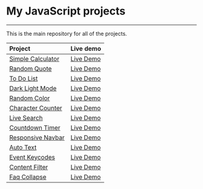 # My JavaScript projects

---

This is the main repository for all of the projects.

Project | Live demo
|:------|:--------|
[Simple Calculator](https://github.com/DidykS/JavaScriptProjects/tree/master/simple-calculator) | [Live Demo](https://didyks.github.io/JavaScriptProjects/simple-calculator)
[Random Quote](https://github.com/DidykS/JavaScriptProjects/tree/master/random-quote) | [Live Demo](https://didyks.github.io/JavaScriptProjects/random-quote)
[To Do List](https://github.com/DidykS/JavaScriptProjects/tree/master/todo-list) | [Live Demo](https://didyks.github.io/JavaScriptProjects/todo-list/)
[Dark Light Mode](https://github.com/DidykS/JavaScriptProjects/tree/master/dark-light-mode) | [Live Demo](https://didyks.github.io/JavaScriptProjects/dark-light-mode/)
[Random Color](https://github.com/DidykS/JavaScriptProjects/tree/master/random-color) | [Live Demo](https://didyks.github.io/JavaScriptProjects/random-color/)
[Character Counter](https://github.com/DidykS/JavaScriptProjects/tree/master/character-counter) | [Live Demo](https://didyks.github.io/JavaScriptProjects/character-counter/)
[Live Search](https://github.com/DidykS/JavaScriptProjects/tree/master/live-search) | [Live Demo](https://didyks.github.io/JavaScriptProjects/live-search/)
[Countdown Timer](https://github.com/DidykS/JavaScriptProjects/tree/master/countdown-timer) | [Live Demo](https://didyks.github.io/JavaScriptProjects/countdown-timer/)
[Responsive Navbar](https://github.com/DidykS/JavaScriptProjects/tree/master/responsive-navbar) | [Live Demo](https://didyks.github.io/JavaScriptProjects/responsive-navbar/)
[Auto Text](https://github.com/DidykS/JavaScriptProjects/tree/master/auto-text) | [Live Demo](https://didyks.github.io/JavaScriptProjects/auto-text/)
[Event Keycodes](https://github.com/DidykS/JavaScriptProjects/tree/master/event-keycodes) | [Live Demo](https://didyks.github.io/JavaScriptProjects/event-keycodes/)
[Content Filter](https://github.com/DidykS/JavaScriptProjects/tree/master/content-filter) | [Live Demo](https://didyks.github.io/JavaScriptProjects/content-filter/)
[Faq Collapse](https://github.com/DidykS/JavaScriptProjects/tree/master/faq-collapse) | [Live Demo](https://didyks.github.io/JavaScriptProjects/faq-collapse/)



